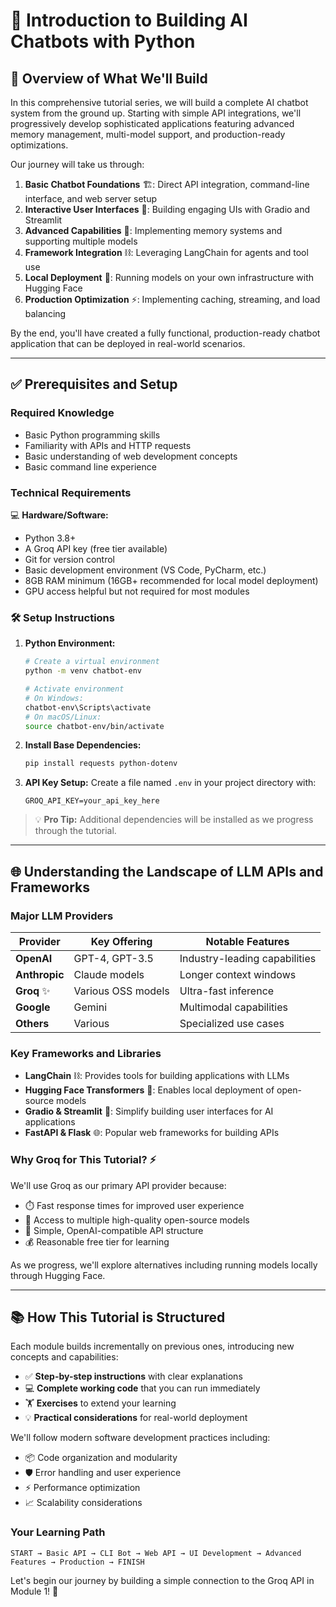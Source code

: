 # 🤖 Introduction to Building AI Chatbots with Python

## 🚀 Overview of What We'll Build

In this comprehensive tutorial series, we will build a complete AI chatbot system from the ground up. Starting with simple API integrations, we'll progressively develop sophisticated applications featuring advanced memory management, multi-model support, and production-ready optimizations.

Our journey will take us through:

1. **Basic Chatbot Foundations** 🏗️: Direct API integration, command-line interface, and web server setup
2. **Interactive User Interfaces** 🎨: Building engaging UIs with Gradio and Streamlit
3. **Advanced Capabilities** 🧠: Implementing memory systems and supporting multiple models
4. **Framework Integration** ⛓️: Leveraging LangChain for agents and tool use
5. **Local Deployment** 🤗: Running models on your own infrastructure with Hugging Face
6. **Production Optimization** ⚡: Implementing caching, streaming, and load balancing

By the end, you'll have created a fully functional, production-ready chatbot application that can be deployed in real-world scenarios.

---

## ✅ Prerequisites and Setup

### Required Knowledge
- Basic Python programming skills
- Familiarity with APIs and HTTP requests
- Basic understanding of web development concepts
- Basic command line experience

### Technical Requirements
💻 **Hardware/Software:**
- Python 3.8+
- A Groq API key (free tier available)
- Git for version control
- Basic development environment (VS Code, PyCharm, etc.)
- 8GB RAM minimum (16GB+ recommended for local model deployment)
- GPU access helpful but not required for most modules

### 🛠️ Setup Instructions

1. **Python Environment:**
   ```bash
   # Create a virtual environment
   python -m venv chatbot-env
   
   # Activate environment
   # On Windows:
   chatbot-env\Scripts\activate
   # On macOS/Linux:
   source chatbot-env/bin/activate
   ```

2. **Install Base Dependencies:**
   ```bash
   pip install requests python-dotenv
   ```

3. **API Key Setup:**
   Create a file named `.env` in your project directory with:
   ```
   GROQ_API_KEY=your_api_key_here
   ```

> 💡 **Pro Tip:** Additional dependencies will be installed as we progress through the tutorial.

---

## 🌐 Understanding the Landscape of LLM APIs and Frameworks

### Major LLM Providers
| Provider | Key Offering | Notable Features |
|----------|-------------|-----------------|
| **OpenAI** | GPT-4, GPT-3.5 | Industry-leading capabilities |
| **Anthropic** | Claude models | Longer context windows |
| **Groq** ✨ | Various OSS models | Ultra-fast inference |
| **Google** | Gemini | Multimodal capabilities |
| **Others** | Various | Specialized use cases |

### Key Frameworks and Libraries
- **LangChain** ⛓️: Provides tools for building applications with LLMs
- **Hugging Face Transformers** 🤗: Enables local deployment of open-source models
- **Gradio & Streamlit** 🎨: Simplify building user interfaces for AI applications
- **FastAPI & Flask** 🌐: Popular web frameworks for building APIs

### Why Groq for This Tutorial? ⚡
We'll use Groq as our primary API provider because:
- ⏱️ Fast response times for improved user experience
- 🔄 Access to multiple high-quality open-source models
- 🤝 Simple, OpenAI-compatible API structure
- 💰 Reasonable free tier for learning

As we progress, we'll explore alternatives including running models locally through Hugging Face.

---

## 📚 How This Tutorial is Structured

Each module builds incrementally on previous ones, introducing new concepts and capabilities:
- ✅ **Step-by-step instructions** with clear explanations
- 💻 **Complete working code** that you can run immediately
- 🏋️ **Exercises** to extend your learning
- 💡 **Practical considerations** for real-world deployment

We'll follow modern software development practices including:
- 📦 Code organization and modularity
- 🛡️ Error handling and user experience
- ⚡ Performance optimization
- 📈 Scalability considerations

### Your Learning Path
```
START → Basic API → CLI Bot → Web API → UI Development → Advanced Features → Production → FINISH
```

Let's begin our journey by building a simple connection to the Groq API in Module 1! 🚀
